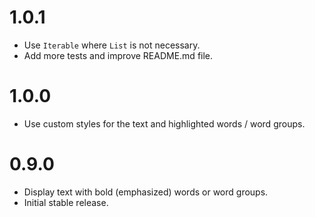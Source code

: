 # 1.0.1

* Use `Iterable` where `List` is not necessary.
* Add more tests and improve README.md file.

# 1.0.0

* Use custom styles for the text and highlighted words / word groups.

# 0.9.0

* Display text with bold (emphasized) words or word groups.
* Initial stable release.
